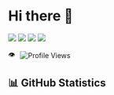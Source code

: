# Hi there 👋

<!-- https://github.com/antonkomarev/github-profile-views-counter -->
<!-- ![](https://komarev.com/ghpvc/?username=dailius-vcs&base=50&abbreviated=true)   -->

<a href="https://linkedin.com"><img src="https://img.shields.io/badge/-LinkedIn-0072b1?e&logo=linkedin&logoColor=white" /></a>
<a href="https://github.com/"><img src="https://img.shields.io/badge/My%20Portfolio-Explore-brightgreen"/></a>
<a href="https://github.com/"><img src="https://img.shields.io/badge/My%20Blog-Read%20Now-blue?" /></a>
<a href="https://twitter.com"><img src="    https://img.shields.io/badge/Twitter-1DA1F2?logo=twitter&logoColor=white" /></a>



<div style="display: flex; align-items: center;">
    <span style="margin-right: 10px;">👁️</span> 
    <img src="https://komarev.com/ghpvc/?username=dailius-vcs&base=50&abbreviated=true" alt="Profile Views" />
</div>




## 📊 GitHub Statistics
<!-- https://github.com/anuraghazra/github-readme-stats?tab=readme-ov-file -->
